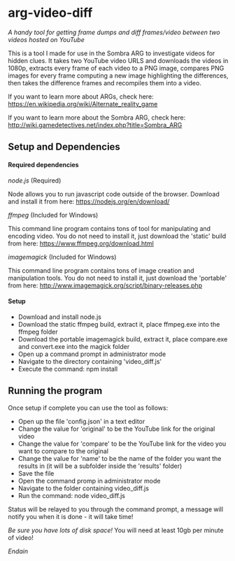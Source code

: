 # arg-video-diff
_A handy tool for getting frame dumps and diff frames/video between two videos hosted on YouTube_


This is a tool I made for use in the Sombra ARG to investigate videos for hidden clues. It takes two YouTube video URLS and downloads the videos in 1080p, extracts every frame of each video to a PNG image, compares PNG images for every frame computing a new image highlighting the differences, then takes the difference frames and recompiles them into a video.

If you want to learn more about ARGs, check here:
https://en.wikipedia.org/wiki/Alternate_reality_game

If you want to learn more about the Sombra ARG, check here:
http://wiki.gamedetectives.net/index.php?title=Sombra_ARG


## Setup and Dependencies

#### Required dependencies
*node.js* (Required)

Node allows you to run javascript code outside of the browser. Download and install it from here:
https://nodejs.org/en/download/

*ffmpeg* (Included for Windows)

This command line program contains tons of tool for manipulating and encoding video. You do not need to install it, just download the 'static' build from here:
https://www.ffmpeg.org/download.html

*imagemagick* (Included for Windows)

This command line program contains tons of image creation and manipulation tools. You do not need to install it, just download the 'portable' from here:
http://www.imagemagick.org/script/binary-releases.php


#### Setup
 - Download and install node.js
 - Download the static ffmpeg build, extract it, place ffmpeg.exe into the ffmpeg folder
 - Download the portable imagemagick build, extract it, place compare.exe and convert.exe into the magick folder
 - Open up a command prompt in administrator mode
 - Navigate to the directory containing 'video_diff.js'
 - Execute the command: npm install


## Running the program

Once setup if complete you can use the tool as follows:
 - Open up the file 'config.json' in a text editor
 - Change the value for 'original' to be the YouTube link for the original video
 - Change the value for 'compare' to be the YouTube link for the video you want to compare to the original
 - Change the value for 'name' to be the name of the folder you want the results in (it will be a subfolder inside the 'results' folder)
 - Save the file
 - Open the command promp in administrator mode
 - Navigate to the folder containing video_diff.js
 - Run the command: node video_diff.js

 Status will be relayed to you through the command prompt, a message will notify you when it is done - it will take time!

*Be sure you have lots of disk space!*
You will need at least 10gb per minute of video!


_Endain_
